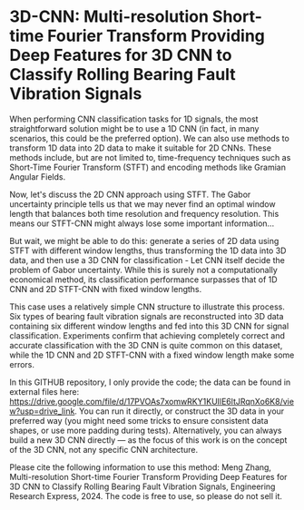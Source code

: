 # 3D-CNN: Multi-resolution Short-time Fourier Transform Providing Deep Features for 3D CNN to Classify Rolling Bearing Fault Vibration Signals

When performing CNN classification tasks for 1D signals, the most straightforward solution might be to use a 1D CNN (in fact, in many scenarios, this could be the preferred option). We can also use methods to transform 1D data into 2D data to make it suitable for 2D CNNs. These methods include, but are not limited to, time-frequency techniques such as Short-Time Fourier Transform (STFT) and encoding methods like Gramian Angular Fields.

Now, let's discuss the 2D CNN approach using STFT. The Gabor uncertainty principle tells us that we may never find an optimal window length that balances both time resolution and frequency resolution. This means our STFT-CNN might always lose some important information...

But wait, we might be able to do this: generate a series of 2D data using STFT with different window lengths, thus transforming the 1D data into 3D data, and then use a 3D CNN for classification - Let CNN itself decide the problem of Gabor uncertainty. While this is surely not a computationally economical method, its classification performance surpasses that of 1D CNN and 2D STFT-CNN with fixed window lengths.

This case uses a relatively simple CNN structure to illustrate this process. Six types of bearing fault vibration signals are reconstructed into 3D data containing six different window lengths and fed into this 3D CNN for signal classification. Experiments confirm that achieving completely correct and accurate classification with the 3D CNN is quite common on this dataset, while the 1D CNN and 2D STFT-CNN with a fixed window length make some errors.

In this GITHUB repository, I only provide the code; the data can be found in external files here: https://drive.google.com/file/d/17PVOAs7xomwRKY1KUIlE6ltJRqnXo6K8/view?usp=drive_link. You can run it directly, or construct the 3D data in your preferred way (you might need some tricks to ensure consistent data shapes, or use more padding during tests). Alternatively, you can always build a new 3D CNN directly — as the focus of this work is on the concept of the 3D CNN, not any specific CNN architecture.

Please cite the following information to use this method: Meng Zhang, Multi-resolution Short-time Fourier Transform Providing Deep Features for 3D CNN to Classify Rolling Bearing Fault Vibration Signals, Engineering Research Express, 2024. The code is free to use, so please do not sell it.






